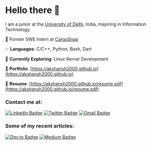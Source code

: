 # **Hello there** 👋

I am a junior at the [University of Delhi](https://du.ac.in"), India, majoring in Information Technology.

🏫 Former SWE Intern at [CargoSnap](https://cargosnap.com)

✨ **Languages**: C/C++, Python, Bash, Dart

📓 **Currently Exploring**: Linux Kernel Development

💼 **Portfolio**: [https://akshansh2000.github.io](https://akshansh2000.github.io)

📝 **Resume**: [https://akshansh2000.github.io/resume.pdf](https://akshansh2000.github.io/resume.pdf)

### Contact me at:

[![LinkedIn Badge](https://img.shields.io/badge/-akshansh2000-0a80a1?style=flat-square&logo=Linkedin&logoColor=white&link=https://www.linkedin.com/in/akshansh2000/)](https://linkedin.com/in/akshansh2000) [![Twitter Badge](https://img.shields.io/badge/-akshansh2000-0d8fde?style=flat-square&labelColor=0d8fde&logo=twitter&logoColor=white&link=https://twitter.com/akshansh2000)](https://twitter.com/akshansh2000) [![Gmail Badge](https://img.shields.io/badge/-akshansh2000@gmail.com-c14438?style=flat-square&logo=Gmail&logoColor=white&link=mailto:akshansh2000@gmail.com)](mailto:akshansh2000@gmail.com)

### Some of my recent articles:

[![Dev.to Badge](https://img.shields.io/badge/-akshansh2000-918f14?style=flat-square&logo=Dev.to&logoColor=white&link=https://dev.to/akshansh2000)](https://dev.to/akshansh2000) [![Medium Badge](https://img.shields.io/badge/-@akshansh2000-149955?style=flat-square&labelColor=149955&logo=Medium&link=https://medium.com/@akshansh2000/)](https://medium.com/@akshansh2000)
